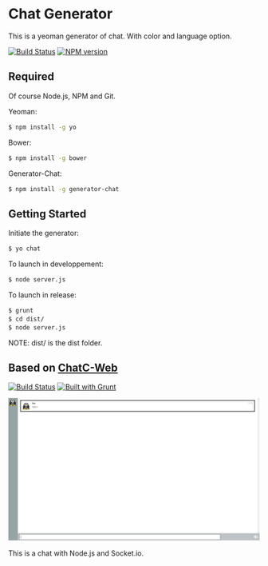 # Chat Generator

This is a yeoman generator of chat.
With color and language option.

[![Build Status](https://travis-ci.org/cedced19/generator-chat.svg?branch=master)](https://travis-ci.org/cedced19/generator-chat)
[![NPM version](https://badge.fury.io/js/generator-chat.svg)](http://badge.fury.io/js/generator-chat)

## Required

Of course Node.js, NPM and Git.

Yeoman:

```bash
$ npm install -g yo
```

Bower:

```bash
$ npm install -g bower
```

Generator-Chat:

```bash
$ npm install -g generator-chat
```


## Getting Started

Initiate the generator:

```bash
$ yo chat
```

To launch in developpement:

```bash
$ node server.js
```

To launch in release:

```bash
$ grunt
$ cd dist/
$ node server.js
```

NOTE: dist/ is the dist folder.

## Based on [ChatC-Web](https://github.com/cedced19/ChatC-Web)

[![Build Status](https://travis-ci.org/cedced19/ChatC-Web.svg?branch=master)](https://travis-ci.org/cedced19/ChatC-Web)
[![Built with Grunt](https://cdn.gruntjs.com/builtwith.png)](http://gruntjs.com/)

![demo](https://raw.githubusercontent.com/cedced19/ChatC-Web/master/demo.png)

This is a chat with Node.js and Socket.io.
